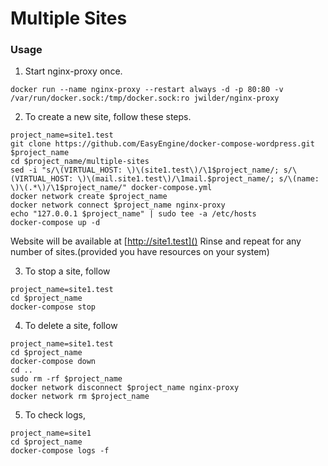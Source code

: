 # Multiple Sites

### Usage

1. Start nginx-proxy once.
```
docker run --name nginx-proxy --restart always -d -p 80:80 -v /var/run/docker.sock:/tmp/docker.sock:ro jwilder/nginx-proxy
```

2. To create a new site, follow these steps.
```
project_name=site1.test
git clone https://github.com/EasyEngine/docker-compose-wordpress.git $project_name
cd $project_name/multiple-sites
sed -i "s/\(VIRTUAL_HOST: \)\(site1.test\)/\1$project_name/; s/\(VIRTUAL_HOST: \)\(mail.site1.test\)/\1mail.$project_name/; s/\(name: \)\(.*\)/\1$project_name/" docker-compose.yml
docker network create $project_name
docker network connect $project_name nginx-proxy
echo "127.0.0.1 $project_name" | sudo tee -a /etc/hosts
docker-compose up -d
```
Website will be available at [http://site1.test]()
Rinse and repeat for any number of sites.(provided you have resources on your system)

3. To stop a site, follow
```
project_name=site1.test
cd $project_name
docker-compose stop
```

4. To delete a site, follow
```
project_name=site1.test
cd $project_name
docker-compose down
cd ..
sudo rm -rf $project_name
docker network disconnect $project_name nginx-proxy
docker network rm $project_name
```

5. To check logs,
```
project_name=site1
cd $project_name
docker-compose logs -f
```

